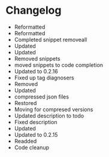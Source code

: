 # Changelog 
- Reformatted
- Reformatted
- Completed snippet removeall
- Updated
- Updated
- Removed snippets
- moved snippets to code completion
- Updated to 0.2.16
- Fixed up tag diagnosers
- Removed
- Updated
- compressed json files
- Restored
- Moving for compresed versions
- Updated description to todo
- Fixed description
- Updated
- Updated to 0.2.15
- Readded
- Code cleanup